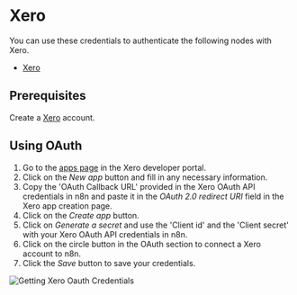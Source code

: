 # Xero

You can use these credentials to authenticate the following nodes with Xero.

- [Xero](/integrations/nodes/n8n-nodes-base.xero/)

## Prerequisites

Create a [Xero](https://www.xero.com/) account.

## Using OAuth

1. Go to the [apps page](https://developer.xero.com/myapps) in the Xero developer portal.
2. Click on the *New app* button and fill in any necessary information.
3. Copy the 'OAuth Callback URL' provided in the Xero OAuth API credentials in n8n and paste it in the *OAuth 2.0 redirect URI* field in the Xero app creation page.
4. Click on the *Create app* button.
5. Click on *Generate a secret* and use the 'Client id' and the 'Client secret' with your Xero OAuth API credentials in n8n.
6. Click on the circle button in the OAuth section to connect a Xero account to n8n.
7. Click the *Save* button to save your credentials.

![Getting Xero Oauth Credentials](/_images/integrations/credentials/xero/using-oauth.gif)
